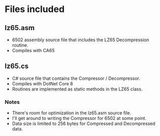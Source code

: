 # Files included
## lz65.asm
- 6502 assembly source file that includes the LZ65 Decompression routine.
- Compiles with CA65

## lz65.cs
- C# source file that contains the Compressor / Decompressor.
- Compiles with DotNet Core 8
- Routines are implemented as static methods in the LZ65 class.

### Notes
- There's room for optimization in the lz65.asm source file.
- I'll get around to writing the Compressor for 6502 at some point.
- Data size is limited to 256 bytes for Compressed and Decompressed data.
